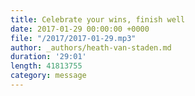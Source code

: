 ```yaml
---
title: Celebrate your wins, finish well
date: 2017-01-29 00:00:00 +0000
file: "/2017/2017-01-29.mp3"
author: _authors/heath-van-staden.md
duration: '29:01'
length: 41813755
category: message
---
```


